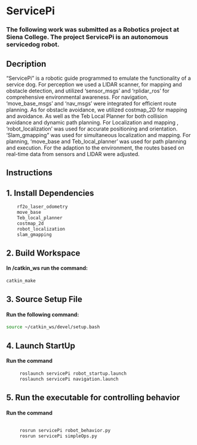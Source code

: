 # ServicePi
### The following work was submitted as a Robotics project at Siena College. The project ServicePi is an autonomous servicedog robot. 


## Decription
 “ServicePi” is a robotic guide programmed to emulate the functionality of a service dog. For perception we used a LIDAR scanner, for mapping and obstacle detection, and utilized ‘sensor_msgs’ and ‘rplidar_ros’ for comprehensive environmental awareness. For navigation, ‘move_base_msgs’ and ‘nav_msgs’ were integrated for efficient route planning. As for obstacle avoidance, we utilized costmap_2D for mapping and avoidance. As well as the Teb Local Planner for both collision avoidance and dynamic path planning. For Localization and mapping , ‘robot_localization’ was used for accurate positioning and orientation. ‘Slam_gmapping” was used for simultaneous localization and mapping. For planning, ‘move_base and Teb_local_planner’ was used for path planning and execution. For the adaption to the environment, the routes based on real-time data from sensors and LIDAR were adjusted. 

## Instructions
## 1. Install Dependencies 
```sh
    rf2o_laser_odometry
    move_base
    Teb_local_planner
    costmap_2d
    robot_localization
    slam_gmapping
```
## 2. Build Workspace 
####     In __/catkin_ws__ run the command:
       
```sh
catkin_make
```
## 3. Source Setup File 
####     Run the following command: 
```sh
source ~/catkin_ws/devel/setup.bash
```
## 4. Launch StartUp 
#### Run the command 
```sh
     roslaunch servicePi robot_startup.launch
     roslaunch servicePi navigation.launch
```
## 5.  Run the executable for controlling behavior 
#### Run the command 
```sh

     rosrun servicePi robot_behavior.py
     rosrun servicePi simpleOps.py
```
